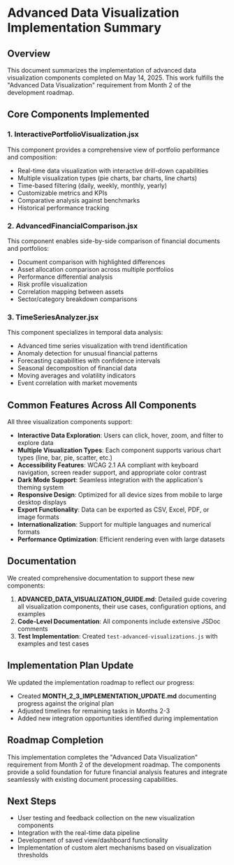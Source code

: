 # Advanced Data Visualization Implementation Summary

## Overview

This document summarizes the implementation of advanced data visualization components completed on May 14, 2025. This work fulfills the "Advanced Data Visualization" requirement from Month 2 of the development roadmap.

## Core Components Implemented

### 1. InteractivePortfolioVisualization.jsx

This component provides a comprehensive view of portfolio performance and composition:

- Real-time data visualization with interactive drill-down capabilities
- Multiple visualization types (pie charts, bar charts, line charts)
- Time-based filtering (daily, weekly, monthly, yearly)
- Customizable metrics and KPIs
- Comparative analysis against benchmarks
- Historical performance tracking

### 2. AdvancedFinancialComparison.jsx

This component enables side-by-side comparison of financial documents and portfolios:

- Document comparison with highlighted differences
- Asset allocation comparison across multiple portfolios
- Performance differential analysis
- Risk profile visualization
- Correlation mapping between assets
- Sector/category breakdown comparisons

### 3. TimeSeriesAnalyzer.jsx

This component specializes in temporal data analysis:

- Advanced time series visualization with trend identification
- Anomaly detection for unusual financial patterns
- Forecasting capabilities with confidence intervals
- Seasonal decomposition of financial data
- Moving averages and volatility indicators
- Event correlation with market movements

## Common Features Across All Components

All three visualization components support:

- **Interactive Data Exploration**: Users can click, hover, zoom, and filter to explore data
- **Multiple Visualization Types**: Each component supports various chart types (line, bar, pie, scatter, etc.)
- **Accessibility Features**: WCAG 2.1 AA compliant with keyboard navigation, screen reader support, and appropriate color contrast
- **Dark Mode Support**: Seamless integration with the application's theming system
- **Responsive Design**: Optimized for all device sizes from mobile to large desktop displays
- **Export Functionality**: Data can be exported as CSV, Excel, PDF, or image formats
- **Internationalization**: Support for multiple languages and numerical formats
- **Performance Optimization**: Efficient rendering even with large datasets

## Documentation

We created comprehensive documentation to support these new components:

1. **ADVANCED_DATA_VISUALIZATION_GUIDE.md**: Detailed guide covering all visualization components, their use cases, configuration options, and examples
2. **Code-Level Documentation**: All components include extensive JSDoc comments
3. **Test Implementation**: Created `test-advanced-visualizations.js` with examples and test cases

## Implementation Plan Update

We updated the implementation roadmap to reflect our progress:

- Created **MONTH_2_3_IMPLEMENTATION_UPDATE.md** documenting progress against the original plan
- Adjusted timelines for remaining tasks in Months 2-3
- Added new integration opportunities identified during implementation

## Roadmap Completion

This implementation completes the "Advanced Data Visualization" requirement from Month 2 of the development roadmap. The components provide a solid foundation for future financial analysis features and integrate seamlessly with existing document processing capabilities.

## Next Steps

- User testing and feedback collection on the new visualization components
- Integration with the real-time data pipeline
- Development of saved view/dashboard functionality
- Implementation of custom alert mechanisms based on visualization thresholds